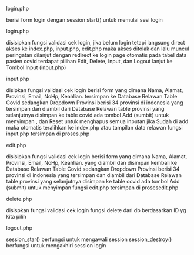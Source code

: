 login.php

berisi form login dengan session start() untuk memulai sesi login

login.php

disisipkan fungsi validasi cek login, jika belum login tetapi langsung direct akses ke index.php, input.php, edit.php maka akses ditolak dan lalu muncul peringatan dilanjut dengan redirect ke login page otomatis
pada tabel data pasien covid terdapat pilihan Edit, Delete, Input, dan Logout
lanjut ke Tombol Input (input.php)

input.php

disipkan fungsi validasi cek login
berisi form yang dimana Nama, Alamat, Provinsi, Email, NoHp, Keahlian. tersimpan ke Database Relawan Table Covid
sedangkan Dropdown Provinsi berisi 34 provinsi di indonesia yang tersimpan dan diambil dari Database Relawan table provinsi yang selanjutnya disimpan ke table covid
ada tombol Add (sumbit) untuk menyimpan , dan Reset untuk menghapus semua inputan
jika Sudah di add maka otomatis teralihkan ke index.php atau tampilan data relawan
fungsi input.php tersimpan di proses.php

edit.php

disisipkan fungsi validasi cek login
berisi form yang dimana Nama, Alamat, Provinsi, Email, NoHp, Keahlian. yang diambil dan disimpan kembali ke Database Relawan Table Covid
sedangkan Dropdown Provinsi berisi 34 provinsi di indonesia yang tersimpan dan diambil dari Database Relawan table provinsi yang selanjutnya disimpan ke table covid
ada tombol Add (submit) untuk menyimpan
fungsi edit.php tersimpan di prosesedit.php

delete.php

disispkan fungsi validasi cek login
fungsi delete dari db berdasarkan ID yg kita pilih


logout.php

session_star() berfungsi untuk mengawali session
session_destroy() berfungsi untuk mengakhiri session login
